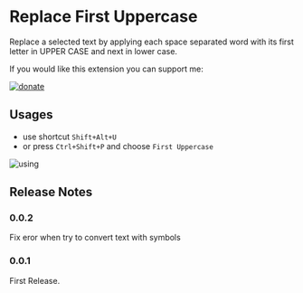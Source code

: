 # Replace First Uppercase

Replace a selected text by applying each space separated word with its first letter in UPPER CASE and next in lower case.

If you would like this extension you can support me:

[![donate](https://img.shields.io/badge/Donate-PayPal-green.svg "paypal")](https://paypal.me/jockrow?locale.x=es_XC)


## Usages
* use shortcut `Shift+Alt+U`
* or press `Ctrl+Shift+P` and choose `First Uppercase`

![using](https://raw.githubusercontent.com/jockrow/first-uppercase/master/images/using.gif)

## Release Notes
### 0.0.2
Fix eror when try to convert text with symbols

### 0.0.1
First Release.
